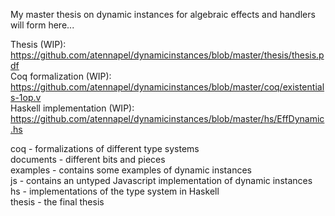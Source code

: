 My master thesis on dynamic instances for algebraic effects and handlers will form here...

Thesis (WIP): https://github.com/atennapel/dynamicinstances/blob/master/thesis/thesis.pdf <br/>
Coq formalization (WIP): https://github.com/atennapel/dynamicinstances/blob/master/coq/existentials-1op.v <br/>
Haskell implementation (WIP): https://github.com/atennapel/dynamicinstances/blob/master/hs/EffDynamic.hs

coq - formalizations of different type systems <br/>
documents - different bits and pieces <br/>
examples - contains some examples of dynamic instances <br/>
js - contains an untyped Javascript implementation of dynamic instances <br/>
hs - implementations of the type system in Haskell <br/>
thesis - the final thesis <br/>
